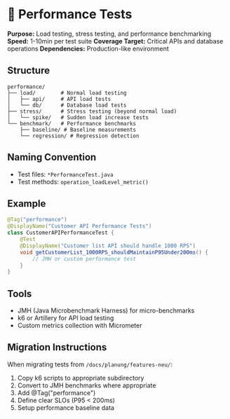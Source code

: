 # 🔸 Performance Tests

**Purpose:** Load testing, stress testing, and performance benchmarking
**Speed:** 1-10min per test suite
**Coverage Target:** Critical APIs and database operations
**Dependencies:** Production-like environment

## Structure

```
performance/
├── load/        # Normal load testing
│   ├── api/     # API load tests
│   └── db/      # Database load tests
├── stress/      # Stress testing (beyond normal load)
│   └── spike/   # Sudden load increase tests
└── benchmark/   # Performance benchmarks
    ├── baseline/ # Baseline measurements
    └── regression/ # Regression detection
```

## Naming Convention

- Test files: `*PerformanceTest.java`
- Test methods: `operation_loadLevel_metric()`

## Example

```java
@Tag("performance")
@DisplayName("Customer API Performance Tests")
class CustomerAPIPerformanceTest {
    @Test
    @DisplayName("Customer list API should handle 1000 RPS")
    void getCustomerList_1000RPS_shouldMaintainP95Under200ms() {
        // JMH or custom performance test
    }
}
```

## Tools

- JMH (Java Microbenchmark Harness) for micro-benchmarks
- k6 or Artillery for API load testing
- Custom metrics collection with Micrometer

## Migration Instructions

When migrating tests from `/docs/planung/features-neu/`:
1. Copy k6 scripts to appropriate subdirectory
2. Convert to JMH benchmarks where appropriate
3. Add @Tag("performance")
4. Define clear SLOs (P95 < 200ms)
5. Setup performance baseline data